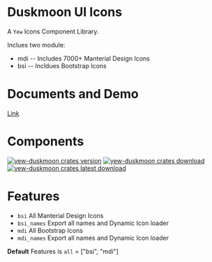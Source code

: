 # Duskmoon UI Icons

A `Yew` Icons Component Library.

Inclues two module:

- mdi -- Includes 7000+ Manterial Design Icons
- bsi -- Incldues Bootstrap Icons

# Documents and Demo

[Link](https://gsmlg-dev.github.io/yew-duskmoon-ui/)

# Components

[![yew-duskmoon crates version](https://badgen.net/crates/v/yew-duskmoon)](https://crates.io/crates/yew-duskmoon)
[![yew-duskmoon crates download](https://badgen.net/crates/d/yew-duskmoon)](https://crates.io/crates/yew-duskmoon)
[![yew-duskmoon crates latest download](https://badgen.net/crates/dl/yew-duskmoon)](https://crates.io/crates/yew-duskmoon)

# Features

- `bsi` All Manterial Design Icons
- `bsi_names` Export all names and Dynamic Icon loader
- `mdi` All Bootstrap Icons
- `mdi_names` Export all names and Dynamic Icon loader

**Default** Features is `all` = ["bsi", "mdi"]
